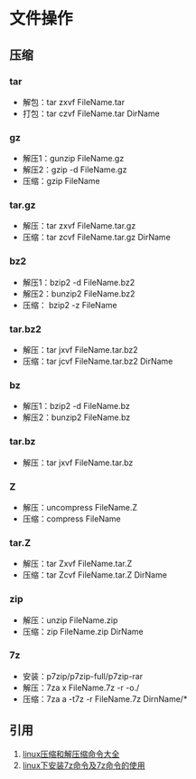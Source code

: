 # 文件操作
## 压缩
### tar
* 解包：tar zxvf FileName.tar
* 打包：tar czvf FileName.tar DirName
### gz
* 解压1：gunzip FileName.gz
* 解压2：gzip -d FileName.gz
* 压缩：gzip FileName
### tar.gz
* 解压：tar zxvf FileName.tar.gz
* 压缩：tar zcvf FileName.tar.gz DirName
### bz2
* 解压1：bzip2 -d FileName.bz2
* 解压2：bunzip2 FileName.bz2
* 压缩： bzip2 -z FileName
### tar.bz2
* 解压：tar jxvf FileName.tar.bz2
* 压缩：tar jcvf FileName.tar.bz2 DirName
### bz
* 解压1：bzip2 -d FileName.bz
* 解压2：bunzip2 FileName.bz
### tar.bz
* 解压：tar jxvf FileName.tar.bz
### Z
* 解压：uncompress FileName.Z
* 压缩：compress FileName
### tar.Z
* 解压：tar Zxvf FileName.tar.Z
* 压缩：tar Zcvf FileName.tar.Z DirName
### zip
* 解压：unzip FileName.zip
* 压缩：zip FileName.zip DirName
### 7z
* 安装：p7zip/p7zip-full/p7zip-rar
* 解压：7za x FileName.7z -r -o./
* 压缩：7za a -t7z -r FileName.7z DirnName/*

## 引用
1. [linux压缩和解压缩命令大全](https://jingyan.baidu.com/article/6d704a13f9981a28da51ca70.html)
2. [linux下安装7z命令及7z命令的使用](https://www.cnblogs.com/yiwd/p/3649094.html)
